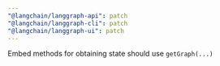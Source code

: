 ```yaml
---
"@langchain/langgraph-api": patch
"@langchain/langgraph-cli": patch
"@langchain/langgraph-ui": patch
---
```


Embed methods for obtaining state should use `getGraph(...)`
